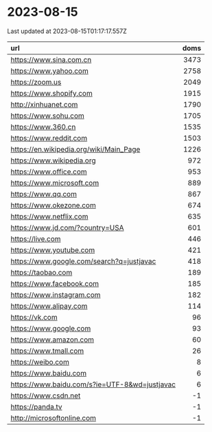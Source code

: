 # 2023-08-15

<!-- BEGIN -->
Last updated at 2023-08-15T01:17:17.557Z

url | doms
:- | -:
https://www.sina.com.cn | 3473
https://www.yahoo.com | 2758
https://zoom.us | 2049
https://www.shopify.com | 1915
http://xinhuanet.com | 1790
https://www.sohu.com | 1705
https://www.360.cn | 1535
https://www.reddit.com | 1503
https://en.wikipedia.org/wiki/Main_Page | 1226
https://www.wikipedia.org | 972
https://www.office.com | 953
https://www.microsoft.com | 889
https://www.qq.com | 867
https://www.okezone.com | 674
https://www.netflix.com | 635
https://www.jd.com/?country=USA | 601
https://live.com | 446
https://www.youtube.com | 421
https://www.google.com/search?q=justjavac | 418
https://taobao.com | 189
https://www.facebook.com | 185
https://www.instagram.com | 182
https://www.alipay.com | 114
https://vk.com | 96
https://www.google.com | 93
https://www.amazon.com | 60
https://www.tmall.com | 26
https://weibo.com | 8
https://www.baidu.com | 6
https://www.baidu.com/s?ie=UTF-8&wd=justjavac | 6
https://www.csdn.net | -1
https://panda.tv | -1
http://microsoftonline.com | -1
<!-- END -->
